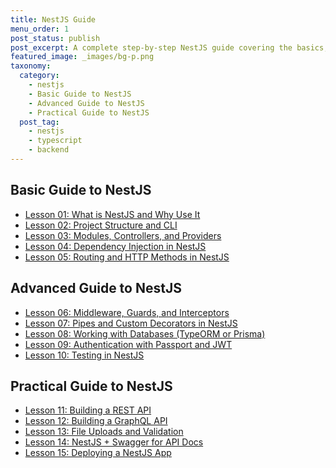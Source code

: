 ```yaml
---
title: NestJS Guide
menu_order: 1
post_status: publish
post_excerpt: A complete step-by-step NestJS guide covering the basics, advanced features, and real-world projects.
featured_image: _images/bg-p.png
taxonomy:
  category:
    - nestjs
    - Basic Guide to NestJS
    - Advanced Guide to NestJS
    - Practical Guide to NestJS
  post_tag:
    - nestjs
    - typescript
    - backend
---
```


<div class="guru-cat-main" markdown="1">

<div class="guru-cat-in" markdown="1">

## Basic Guide to NestJS

- [Lesson 01: What is NestJS and Why Use It](./lesson-01-what-is-nestjs-and-why-use-it)
- [Lesson 02: Project Structure and CLI](./lesson-02-project-structure-and-cli)
- [Lesson 03: Modules, Controllers, and Providers](./lesson-03-modules-controllers-and-providers)
- [Lesson 04: Dependency Injection in NestJS](./lesson-04-dependency-injection-in-nestjs)
- [Lesson 05: Routing and HTTP Methods in NestJS](./lesson-05-routing-and-http-methods-in-nestjs)

</div>

<div class="guru-cat-in" markdown="1">

## Advanced Guide to NestJS

- [Lesson 06: Middleware, Guards, and Interceptors](./lesson-06-middleware-guards-and-interceptors)
- [Lesson 07: Pipes and Custom Decorators in NestJS](./lesson-07-pipes-and-custom-decorators-in-nestjs)
- [Lesson 08: Working with Databases (TypeORM or Prisma)](./lesson-08-working-with-databases-typeorm-or-prisma)
- [Lesson 09: Authentication with Passport and JWT](./lesson-09-authentication-with-passport-and-jwt)
- [Lesson 10: Testing in NestJS](./lesson-10-testing-in-nestjs)

</div>

<div class="guru-cat-in" markdown="1">

## Practical Guide to NestJS

- [Lesson 11: Building a REST API](./lesson-11-building-a-rest-api)
- [Lesson 12: Building a GraphQL API](./lesson-12-building-a-graphql-api)
- [Lesson 13: File Uploads and Validation](./lesson-13-file-uploads-and-validation)
- [Lesson 14: NestJS + Swagger for API Docs](./lesson-14-nestjs-swagger-for-api-docs)
- [Lesson 15: Deploying a NestJS App](./lesson-15-deploying-a-nestjs-app)

</div>

</div>

